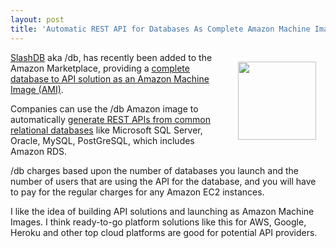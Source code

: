 ```yaml
---
layout: post
title: 'Automatic REST API for Databases As Complete Amazon Machine Image'
---
```

<p><img style="padding: 15px;" src="https://s3.amazonaws.com/kinlane-productions/api-service-providers/slashdb/slashdb-logo.png" alt="" width="125" align="right" /></p>
<p><a title="SlashDB" href="http://www.slashdb.com/">SlashDB</a> aka /db, has recently been added to the Amazon Marketplace, providing a <a title="complete database to API solution as an Amazon Machine Image (AMI)" href="https://aws.amazon.com/marketplace/pp/B00FFKW0GC/ref=vdr_rf#product-details">complete database to API solution as an Amazon Machine Image (AMI)</a>.</p>
<p>Companies can use the /db Amazon image to automatically <a title="generate REST APIs from common relational databases" href="http://apievangelist.com/2013/03/18/database-to-api-with-slashdb/">generate REST APIs from common relational databases</a> like Microsoft SQL Server, Oracle, MySQL, PostGreSQL, which includes Amazon RDS.</p>
<p>/db charges based upon the number of databases you launch and the number of users that are using the API for the database, and you will have to pay for the regular charges for any Amazon EC2 instances.</p>
<p>I like the idea of building API solutions and launching as Amazon Machine Images. I think ready-to-go platform solutions like this for AWS, Google, Heroku and other top cloud platforms are good for potential API providers.</p>